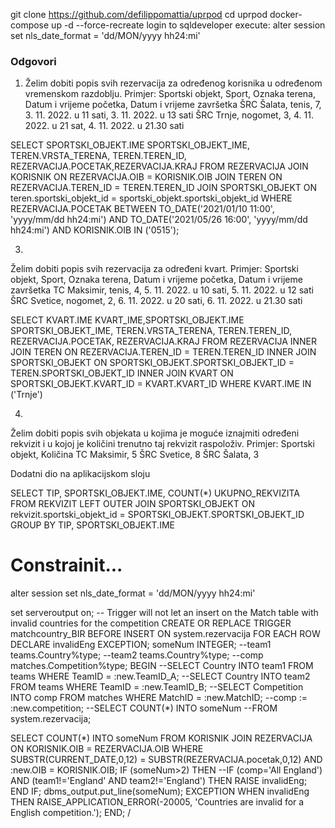 git clone https://github.com/defilippomattia/uprpod
cd uprpod 
docker-compose up -d --force-recreate
login to sqldeveloper
execute: alter session set nls_date_format = 'dd/MON/yyyy hh24:mi'

### Odgovori

1. Želim dobiti popis svih rezervacija za određenog korisnika u određenom vremenskom razdoblju. 
Primjer:
Sportski objekt, Sport, Oznaka terena, Datum i vrijeme početka, Datum i vrijeme 
završetka
ŠRC Šalata, tenis, 7, 3. 11. 2022. u 11 sati, 3. 11. 2022. u 13 sati 
ŠRC Trnje, nogomet, 3, 4. 11. 2022. u 21 sat, 4. 11. 2022. u 21.30 sati

SELECT SPORTSKI_OBJEKT.IME SPORTSKI_OBJEKT_IME,  TEREN.VRSTA_TERENA, TEREN.TEREN_ID, REZERVACIJA.POCETAK,REZERVACIJA.KRAJ FROM REZERVACIJA
JOIN KORISNIK ON REZERVACIJA.OIB = KORISNIK.OIB
JOIN TEREN ON REZERVACIJA.TEREN_ID = TEREN.TEREN_ID
JOIN SPORTSKI_OBJEKT ON teren.sportski_objekt_id = sportski_objekt.sportski_objekt_id
WHERE REZERVACIJA.POCETAK BETWEEN 
    TO_DATE('2021/01/10 11:00', 'yyyy/mm/dd hh24:mi') AND
    TO_DATE('2021/05/26 16:00', 'yyyy/mm/dd hh24:mi')
AND KORISNIK.OIB IN ('0515');

3. 
Želim dobiti popis svih rezervacija za određeni kvart.
Primjer:
Sportski objekt, Sport, Oznaka terena, Datum i vrijeme početka, Datum i vrijeme
završetka
TC Maksimir, tenis, 4, 5. 11. 2022. u 10 sati, 5. 11. 2022. u 12 sati
ŠRC Svetice, nogomet, 2, 6. 11. 2022. u 20 sati, 6. 11. 2022. u 21.30 sati 

SELECT KVART.IME KVART_IME,SPORTSKI_OBJEKT.IME SPORTSKI_OBJEKT_IME, TEREN.VRSTA_TERENA, TEREN.TEREN_ID, REZERVACIJA.POCETAK, REZERVACIJA.KRAJ  FROM
REZERVACIJA
INNER JOIN TEREN
ON REZERVACIJA.TEREN_ID = TEREN.TEREN_ID
INNER JOIN SPORTSKI_OBJEKT
ON SPORTSKI_OBJEKT.SPORTSKI_OBJEKT_ID =  TEREN.SPORTSKI_OBJEKT_ID
INNER JOIN KVART
ON SPORTSKI_OBJEKT.KVART_ID = KVART.KVART_ID
WHERE KVART.IME IN ('Trnje')

4.
Želim dobiti popis svih objekata u kojima je moguće iznajmiti određeni rekvizit i u kojoj je količini 
trenutno taj rekvizit raspoloživ. 
Primjer:
Sportski objekt, Količina 
TC Maksimir, 5 
ŠRC Svetice, 8 
ŠRC Šalata, 3

Dodatni dio na aplikacijskom sloju

SELECT TIP, SPORTSKI_OBJEKT.IME, COUNT(*) UKUPNO_REKVIZITA FROM REKVIZIT
LEFT OUTER JOIN SPORTSKI_OBJEKT
ON rekvizit.sportski_objekt_id = SPORTSKI_OBJEKT.SPORTSKI_OBJEKT_ID
GROUP BY TIP, SPORTSKI_OBJEKT.IME

# Constrainit...

alter session set nls_date_format = 'dd/MON/yyyy hh24:mi'

set serveroutput on;
-- Trigger will not let an insert on the Match table with invalid countries for the competition
CREATE OR REPLACE TRIGGER matchcountry_BIR
BEFORE INSERT ON system.rezervacija
FOR EACH ROW
DECLARE
  invalidEng EXCEPTION;
  someNum INTEGER;
  --team1 teams.Country%type;
  --team2 teams.Country%type;
  --comp matches.Competition%type;
BEGIN
  --SELECT Country INTO team1 FROM teams WHERE TeamID = :new.TeamID_A;
  --SELECT Country INTO team2 FROM teams WHERE TeamID = :new.TeamID_B;
  --SELECT Competition INTO comp FROM matches WHERE MatchID = :new.MatchID;
  --comp := :new.competition;
  --SELECT COUNT(*) INTO someNum 
  --FROM system.rezervacija;
  
  SELECT COUNT(*) INTO someNum
  FROM KORISNIK
  JOIN REZERVACIJA ON KORISNIK.OIB = REZERVACIJA.OIB
  WHERE SUBSTR(CURRENT_DATE,0,12) = SUBSTR(REZERVACIJA.pocetak,0,12)
  AND :new.OIB = KORISNIK.OIB;
  IF (someNum>2) THEN
  --IF (comp='All England') AND (team1!='England' AND team2!='England') THEN
    RAISE invalidEng;
  END IF;
  dbms_output.put_line(someNum);
EXCEPTION
  WHEN invalidEng THEN
    RAISE_APPLICATION_ERROR(-20005, 'Countries are invalid for a English competition.');
END;
/